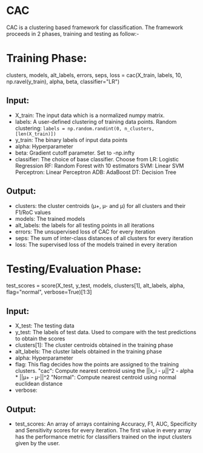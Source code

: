 CAC
======

CAC is a clustering based framework for classification. The framework proceeds in 2 phases, training and testing as follow:-


Training Phase:
===============

clusters, models, alt_labels, errors, seps, loss = cac(X_train, labels, 10, np.ravel(y_train), alpha, beta, classifier="LR")

## Input:
- X_train: The input data which is a normalized numpy matrix.
- labels: A user-defined clustering of training data points. Random clustering: `labels = np.random.randint(0, n_clusters, [len(X_train)])`
- y_train: The binary labels of input data points
- alpha: Hyperparameter
- beta: Gradient cutoff parameter. Set to -np.infty
- classifier: The choice of base classifier. Choose from
	LR: Logistic Regression
	RF: Random Forest with 10 estimators
	SVM: Linear SVM
	Perceptron: Linear Perceptron
	ADB: AdaBoost
	DT: Decision Tree


## Output:
- clusters: the cluster centroids (µ+, µ- and µ) for all clusters and their F1/RoC values
- models: The trained models
- alt_labels: the labels for all testing points in all iterations
- errors: The unsupervised loss of CAC for every iteration
- seps: The sum of inter-class distances of all clusters for every iteration
- loss: The supervised loss of the models trained in every iteration


Testing/Evaluation Phase:
=========================


test_scores = score(X_test, y_test, models, clusters[1], alt_labels, alpha, flag="normal", verbose=True)[1:3]

## Input:
- X_test: The testing data
- y_test: The labels of test data. Used to compare with the test predictions to obtain the scores
- clusters[1]: The cluster centroids obtained in the training phase
- alt_labels: The cluster labels obtained in the training phase
- alpha: Hyperparameter
- flag: This flag decides how the points are assigned to the training clusters.
	"cac": Compute nearest centroid using the ||x_i - µ||^2 - alpha * ||µ+ - µ-||^2
	"Normal": Compute nearest centroid using normal euclidean distance
- verbose: 

## Output:
- test_scores: An array of arrays containing Accuracy, F1, AUC, Specificity and Sensitivity scores for every iteration. The first value in every array has the performance metric for classifiers trained on the input clusters given by the user.
